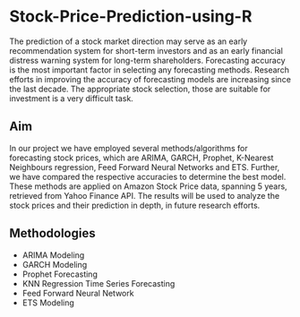 # Stock-Price-Prediction-using-R

The prediction of a stock market direction may serve as an early recommendation system for short-term investors and as an early financial distress warning system for long-term shareholders. 
Forecasting accuracy is the most important factor in selecting any forecasting methods. Research efforts in improving the accuracy of forecasting models are increasing since the last decade. The appropriate stock selection, those are suitable for investment is a very difficult task.

## Aim
 In our project we have employed several methods/algorithms for forecasting stock prices, which are ARIMA, GARCH, Prophet, K-Nearest Neighbours regression, Feed Forward Neural Networks and ETS. Further, we have compared the respective accuracies to determine the best model. These methods are applied on Amazon Stock Price data, spanning 5
years, retrieved from Yahoo Finance API. The results will be used to analyze the stock prices and their prediction in depth, in future research efforts.

## Methodologies 
- ARIMA Modeling
- GARCH Modeling
- Prophet Forecasting
- KNN Regression Time Series Forecasting
- Feed Forward Neural Network
- ETS Modeling
